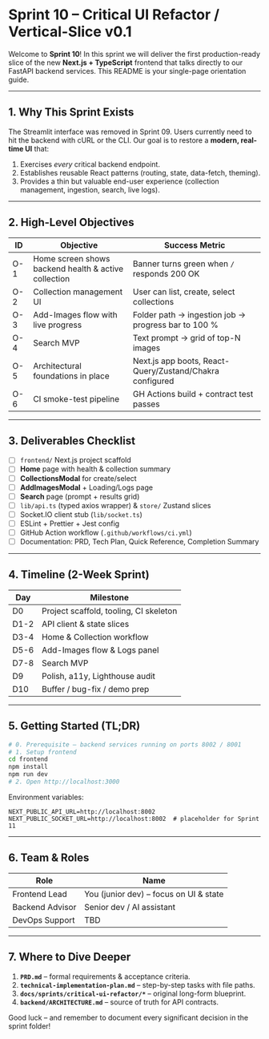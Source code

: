 # Sprint 10 – Critical UI Refactor / Vertical-Slice v0.1

Welcome to **Sprint 10**!  In this sprint we will deliver the first production-ready slice of the new **Next.js + TypeScript** frontend that talks directly to our FastAPI backend services.  This README is your single-page orientation guide.

---

## 1. Why This Sprint Exists
The Streamlit interface was removed in Sprint 09.  Users currently need to hit the backend with cURL or the CLI.  Our goal is to restore a **modern, real-time UI** that:
1. Exercises *every* critical backend endpoint.
2. Establishes reusable React patterns (routing, state, data-fetch, theming).
3. Provides a thin but valuable end-user experience (collection management, ingestion, search, live logs).

---

## 2. High-Level Objectives
| ID | Objective | Success Metric |
|----|-----------|---------------|
| O-1 | Home screen shows backend health & active collection | Banner turns green when `/` responds 200 OK |
| O-2 | Collection management UI | User can list, create, select collections |
| O-3 | Add-Images flow with live progress | Folder path → ingestion job → progress bar to 100 % |
| O-4 | Search MVP | Text prompt → grid of top-N images |
| O-5 | Architectural foundations in place | Next.js app boots, React-Query/Zustand/Chakra configured |
| O-6 | CI smoke-test pipeline | GH Actions build + contract test passes |

---

## 3. Deliverables Checklist
- [ ] `frontend/` Next.js project scaffold
- [ ] **Home** page with health & collection summary
- [ ] **CollectionsModal** for create/select
- [ ] **AddImagesModal** + Loading/Logs page
- [ ] **Search** page (prompt + results grid)
- [ ] `lib/api.ts` (typed axios wrapper) & `store/` Zustand slices
- [ ] Socket.IO client stub (`lib/socket.ts`)
- [ ] ESLint + Prettier + Jest config
- [ ] GitHub Action workflow (`.github/workflows/ci.yml`)
- [ ] Documentation: PRD, Tech Plan, Quick Reference, Completion Summary

---

## 4. Timeline (2-Week Sprint)
| Day | Milestone |
|-----|-----------|
| D0 | Project scaffold, tooling, CI skeleton |
| D1-2 | API client & state slices |
| D3-4 | Home & Collection workflow |
| D5-6 | Add-Images flow & Logs panel |
| D7-8 | Search MVP |
| D9 | Polish, a11y, Lighthouse audit |
| D10 | Buffer / bug-fix / demo prep |

---

## 5. Getting Started (TL;DR)
```bash
# 0. Prerequisite – backend services running on ports 8002 / 8001
# 1. Setup frontend
cd frontend
npm install
npm run dev
# 2. Open http://localhost:3000
```
Environment variables:
```
NEXT_PUBLIC_API_URL=http://localhost:8002
NEXT_PUBLIC_SOCKET_URL=http://localhost:8002  # placeholder for Sprint 11
```

---

## 6. Team & Roles
| Role | Name |
|------|-------|
| Frontend Lead | You (junior dev) – focus on UI & state |
| Backend Advisor | Senior dev / AI assistant |
| DevOps Support | TBD |

---

## 7. Where to Dive Deeper
1. **`PRD.md`** – formal requirements & acceptance criteria.
2. **`technical-implementation-plan.md`** – step-by-step tasks with file paths.
3. **`docs/sprints/critical-ui-refactor/*`** – original long-form blueprint.
4. **`backend/ARCHITECTURE.md`** – source of truth for API contracts.

Good luck – and remember to document every significant decision in the sprint folder! 